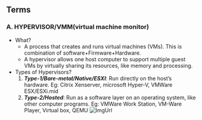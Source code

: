 ## Terms
### A. HYPERVISOR/VMM(virtual machine monitor) 
  - What?
    - A process that creates and runs virtual machines (VMs). This is combination of software+Firmware+Hardware.
    - A hypervisor allows one host computer to support multiple guest VMs by virtually sharing its resources, like memory and processing.
  - Types of Hypervisors?
    1. ***Type-1/Bare-metal/Native/ESXI***: Run directly on the host’s hardware. Eg: Citrix Xenserver, microsoft Hyper-V, VMWare ESX/ESXi.mid
    2. ***Type-2/Hosted***: Run as a software layer on an operating system, like other computer programs. Eg: VMWare Work Station, VM-Ware Player, Virtual box, QEMU
![ImgUrl](https://i.ibb.co/R7Y4vtX/hypervisor.png)
